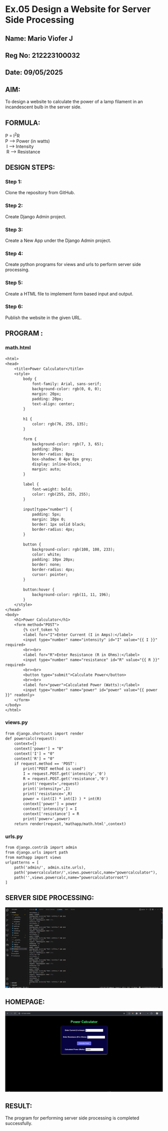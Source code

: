 # Ex.05 Design a Website for Server Side Processing
## Name: Mario Viofer J
## Reg No: 212223100032
## Date: 09/05/2025

## AIM:
 To design a website to calculate the power of a lamp filament in an incandescent bulb in the server side. 


## FORMULA:
P = I<sup>2</sup>R
<br> P --> Power (in watts)
<br> I --> Intensity
<br> R --> Resistance

## DESIGN STEPS:

### Step 1:
Clone the repository from GitHub.

### Step 2:
Create Django Admin project.

### Step 3:
Create a New App under the Django Admin project.

### Step 4:
Create python programs for views and urls to perform server side processing.

### Step 5:
Create a HTML file to implement form based input and output.

### Step 6:
Publish the website in the given URL.

## PROGRAM :

### math.html
~~~
<html>
<head>
    <title>Power Calculator</title>
    <style>
        body {
            font-family: Arial, sans-serif;
            background-color: rgb(0, 0, 0);
            margin: 20px;
            padding: 20px;
            text-align: center;
        }

        h1 {
            color: rgb(76, 255, 135);
        }

        form {
            background-color: rgb(7, 3, 65);
            padding: 20px;
            border-radius: 8px;
            box-shadow: 0 4px 8px grey;
            display: inline-block;
            margin: auto;
        }

        label {
            font-weight: bold;
            color: rgb(255, 255, 255);
        }

        input[type="number"] {
            padding: 5px;
            margin: 10px 0;
            border: 1px solid black;
            border-radius: 4px;
        }

        button {
            background-color: rgb(108, 108, 233);
            color: white;
            padding: 10px 20px;
            border: none;
            border-radius: 4px;
            cursor: pointer;
        }

        button:hover {
            background-color: rgb(11, 11, 196);
        }
    </style>
</head>
<body>
    <h1>Power Calculator</h1>
    <form method="POST">
        {% csrf_token %}
        <label for="I">Enter Current (I in Amps):</label>
        <input type="number" name="intensity" id="I" value="{{ I }}" required>
        <br><br>
        <label for="R">Enter Resistance (R in Ohms):</label>
        <input type="number" name="resistance" id="R" value="{{ R }}" required>
        <br><br>
        <button type="submit">Calculate Power</button>
        <br><br>
        <label for="power">Calculated Power (Watts):</label>
        <input type="number" name="power" id="power" value="{{ power }}" readonly>
    </form>
</body>
</html>
~~~

### views.py
~~~
from django.shortcuts import render 
def powercalc(request): 
    context={} 
    context['power'] = "0" 
    context['I'] = "0" 
    context['R'] = "0" 
    if request.method == 'POST': 
        print("POST method is used")
        I = request.POST.get('intensity','0')
        R = request.POST.get('resistance','0')
        print('request=',request) 
        print('intensity=',I) 
        print('resistance=',R) 
        power = (int(I) * int(I) ) * int(R) 
        context['power'] = power
        context['intensity'] = I
        context['resistance'] = R 
        print('power=',power) 
    return render(request,'mathapp/math.html',context)
~~~

### urls.py
~~~
from django.contrib import admin 
from django.urls import path 
from mathapp import views 
urlpatterns = [ 
    path('admin/', admin.site.urls), 
    path('powercalculator/',views.powercalc,name="powercalculator"),
    path('',views.powercalc,name="powercalculatorroot")
]
~~~


## SERVER SIDE PROCESSING:
![alt text](serverside.png)

## HOMEPAGE:
![alt text](homepage.png)

## RESULT:
The program for performing server side processing is completed successfully.
